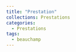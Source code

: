 ```yaml
---
title: "Prestation"
collections: Prestations
categories:
  - Prestations
tags:
  - beauchamp
---
```


